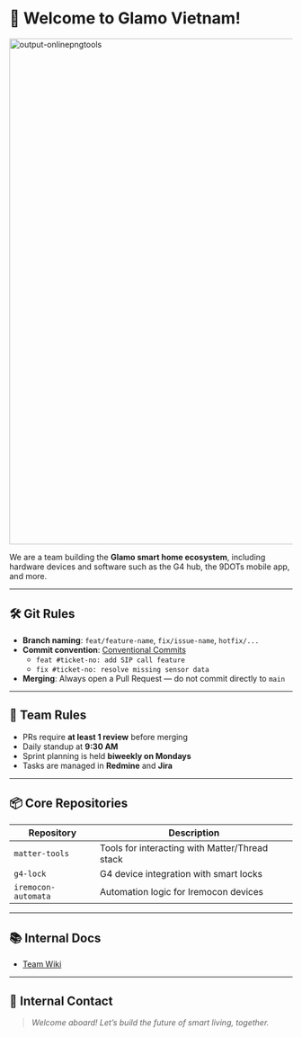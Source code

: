 # 👋 Welcome to Glamo Vietnam!
<img width="3437" height="900" alt="output-onlinepngtools" src="https://github.com/user-attachments/assets/00bda204-4e80-4e92-a12f-5776aa0407b4" />

We are a team building the **Glamo smart home ecosystem**, including hardware devices and software such as the G4 hub, the 9DOTs mobile app, and more.

---

## 🛠 Git Rules
- **Branch naming**: `feat/feature-name`, `fix/issue-name`, `hotfix/...`
- **Commit convention**: [Conventional Commits](https://www.conventionalcommits.org/en/v1.0.0/)
  - `feat #ticket-no: add SIP call feature`
  - `fix #ticket-no: resolve missing sensor data`
- **Merging**: Always open a Pull Request — do not commit directly to `main`

---

## 👥 Team Rules
- PRs require **at least 1 review** before merging
- Daily standup at **9:30 AM**
- Sprint planning is held **biweekly on Mondays**
- Tasks are managed in **Redmine** and **Jira**

---

## 📦 Core Repositories
| Repository          | Description                                     |
|---------------------|-------------------------------------------------|
| `matter-tools`       | Tools for interacting with Matter/Thread stack |
| `g4-lock`            | G4 device integration with smart locks         |
| `iremocon-automata`  | Automation logic for Iremocon devices          |

---

## 📚 Internal Docs
- [Team Wiki](https://github.com/glamovn/.github/wiki)

---

## 📣 Internal Contact

> _Welcome aboard! Let’s build the future of smart living, together._
